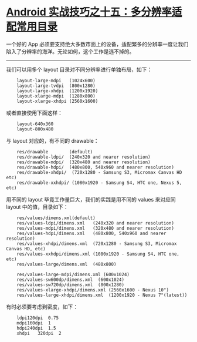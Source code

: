 # [Android 实战技巧之十五：多分辨率适配常用目录](http://blog.csdn.net/lincyang/article/details/44174997)

一个好的 App 必须要支持绝大多数市面上的设备，适配繁多的分辨率一度让我们陷入了分辨率的海洋。无论如何，这个工作是逃不掉的。

---

我们可以用多个 layout 目录对不同分辨率进行单独布局，如下：

```
    layout-large-mdpi   (1024x600)
    layout-large-tvdpi  (800x1280)
    layout-large-xhdpi  (1200x1920)
    layout-xlarge-mdpi  (1280x800)
    layout-xlarge-xhdpi (2560x1600)
```

或者直接使用下面这样：

```
    layout-640x360
    layout-800x480
```

与 layout 对应的，有不同的 drawable：

```
    res/drawable        (default)
    res/drawable-ldpi/  (240x320 and nearer resolution)
    res/drawable-mdpi/  (320x480 and nearer resolution)
    res/drawable-hdpi/  (480x800, 540x960 and nearer resolution)
    res/drawable-xhdpi/  (720x1280 - Samsung S3, Micromax Canvas HD etc)
    res/drawable-xxhdpi/ (1080x1920 - Samsung S4, HTC one, Nexus 5, etc)
```

用不同的 layout 毕竟工作量巨大，我们的实践是用不同的 values 来对应同 layout 中的值，目录如下：

```
    res/values/dimens.xml(default)
    res/values-ldpi/dimens.xml   (240x320 and nearer resolution)
    res/values-mdpi/dimens.xml   (320x480 and nearer resolution)
    res/values-hdpi/dimens.xml   (480x800, 540x960 and nearer resolution)
    res/values-xhdpi/dimens.xml  (720x1280 - Samsung S3, Micromax Canvas HD, etc) 
    res/values-xxhdpi/dimens.xml (1080x1920 - Samsung S4, HTC one, etc)
    res/values-large/dimens.xml  (480x800)
    
    res/values-large-mdpi/dimens.xml (600x1024)
    res/values-sw600dp/dimens.xml  (600x1024)
    res/values-sw720dp/dimens.xml  (800x1280)
    res/values-xlarge-xhdpi/dimens.xml (2560x1600 - Nexus 10")
    res/values-large-xhdpi/dimens.xml  (1200x1920 - Nexus 7"(latest))
```

有时必须要考虑到密度，如下：

```
    ldpi120dpi  0.75
    mdpi160dpi  1
    hdpi240dpi  1.5
    xhdpi   320dpi  2
```